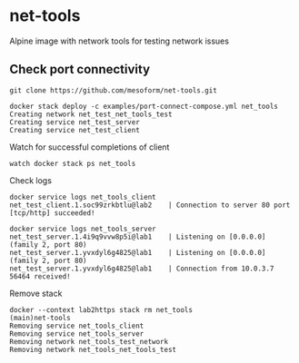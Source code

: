 # net-tools
Alpine image with network tools for testing network issues

## Check port connectivity 
```shell
git clone https://github.com/mesoform/net-tools.git
```
```shell
docker stack deploy -c examples/port-connect-compose.yml net_tools
Creating network net_test_net_tools_test
Creating service net_test_server
Creating service net_test_client
```

Watch for successful completions of client
```shell
watch docker stack ps net_tools
```

Check logs
```shell
docker service logs net_tools_client
net_test_client.1.soc99zrkbtlu@lab2    | Connection to server 80 port [tcp/http] succeeded!
```
```shell
docker service logs net_tools_server
net_test_server.1.4i9q9vvw8p5i@lab1    | Listening on [0.0.0.0] (family 2, port 80)
net_test_server.1.yvxdyl6g4825@lab1    | Listening on [0.0.0.0] (family 2, port 80)
net_test_server.1.yvxdyl6g4825@lab1    | Connection from 10.0.3.7 56464 received!
```

Remove stack
```shell
docker --context lab2https stack rm net_tools                                                                                    (main)net-tools
Removing service net_tools_client
Removing service net_tools_server
Removing network net_tools_test_network
Removing network net_tools_net_tools_test
```